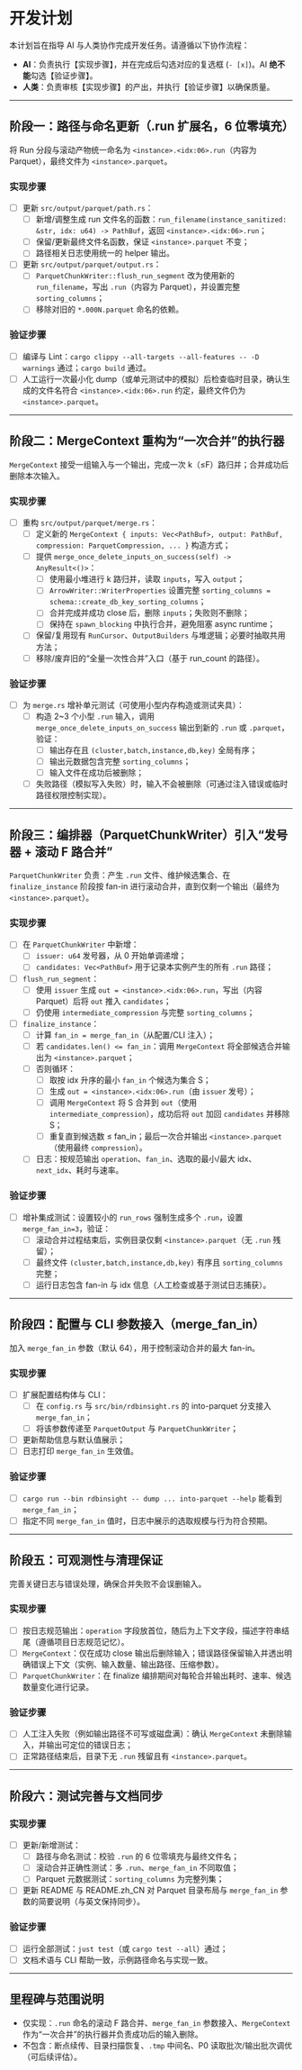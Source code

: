 # 开发计划

本计划旨在指导 AI 与人类协作完成开发任务。请遵循以下协作流程：

*   **AI**：负责执行【实现步骤】，并在完成后勾选对应的复选框 (`- [x]`)。AI **绝不能**勾选【验证步骤】。
*   **人类**：负责审核【实现步骤】的产出，并执行【验证步骤】以确保质量。

---

## 阶段一：路径与命名更新（.run 扩展名，6 位零填充）

将 Run 分段与滚动产物统一命名为 `<instance>.<idx:06>.run`（内容为 Parquet），最终文件为 `<instance>.parquet`。

### 实现步骤
- [ ] 更新 `src/output/parquet/path.rs`：
  - [ ] 新增/调整生成 run 文件名的函数：`run_filename(instance_sanitized: &str, idx: u64) -> PathBuf`，返回 `<instance>.<idx:06>.run`；
  - [ ] 保留/更新最终文件名函数，保证 `<instance>.parquet` 不变；
  - [ ] 路径相关日志使用统一的 helper 输出。
- [ ] 更新 `src/output/parquet/output.rs`：
  - [ ] `ParquetChunkWriter::flush_run_segment` 改为使用新的 `run_filename`，写出 `.run`（内容为 Parquet），并设置完整 `sorting_columns`；
  - [ ] 移除对旧的 `*.000N.parquet` 命名的依赖。

### 验证步骤
- [ ] 编译与 Lint：`cargo clippy --all-targets --all-features -- -D warnings` 通过；`cargo build` 通过。
- [ ] 人工运行一次最小化 dump（或单元测试中的模拟）后检查临时目录，确认生成的文件名符合 `<instance>.<idx:06>.run` 约定，最终文件仍为 `<instance>.parquet`。

---

## 阶段二：MergeContext 重构为“一次合并”的执行器

`MergeContext` 接受一组输入与一个输出，完成一次 k（≤F）路归并；合并成功后删除本次输入。

### 实现步骤
- [ ] 重构 `src/output/parquet/merge.rs`：
  - [ ] 定义新的 `MergeContext { inputs: Vec<PathBuf>, output: PathBuf, compression: ParquetCompression, ... }` 构造方式；
  - [ ] 提供 `merge_once_delete_inputs_on_success(self) -> AnyResult<()>`：
    - [ ] 使用最小堆进行 k 路归并，读取 `inputs`，写入 `output`；
    - [ ] `ArrowWriter::WriterProperties` 设置完整 `sorting_columns = schema::create_db_key_sorting_columns`；
    - [ ] 合并完成并成功 close 后，删除 `inputs`；失败则不删除；
    - [ ] 保持在 `spawn_blocking` 中执行合并，避免阻塞 async runtime；
  - [ ] 保留/复用现有 `RunCursor`、`OutputBuilders` 与堆逻辑；必要时抽取共用方法；
  - [ ] 移除/废弃旧的“全量一次性合并”入口（基于 run_count 的路径）。

### 验证步骤
- [ ] 为 `merge.rs` 增补单元测试（可使用小型内存构造或测试夹具）：
  - [ ] 构造 2~3 个小型 `.run` 输入，调用 `merge_once_delete_inputs_on_success` 输出到新的 `.run` 或 `.parquet`，验证：
    - [ ] 输出存在且 `(cluster,batch,instance,db,key)` 全局有序；
    - [ ] 输出元数据包含完整 `sorting_columns`；
    - [ ] 输入文件在成功后被删除；
  - [ ] 失败路径（模拟写入失败）时，输入不会被删除（可通过注入错误或临时路径权限控制实现）。

---

## 阶段三：编排器（ParquetChunkWriter）引入“发号器 + 滚动 F 路合并”

`ParquetChunkWriter` 负责：产生 `.run` 文件、维护候选集合、在 `finalize_instance` 阶段按 fan-in 进行滚动合并，直到仅剩一个输出（最终为 `<instance>.parquet`）。

### 实现步骤
- [ ] 在 `ParquetChunkWriter` 中新增：
  - [ ] `issuer: u64` 发号器，从 0 开始单调递增；
  - [ ] `candidates: Vec<PathBuf>` 用于记录本实例产生的所有 `.run` 路径；
- [ ] `flush_run_segment`：
  - [ ] 使用 `issuer` 生成 `out = <instance>.<idx:06>.run`，写出（内容 Parquet）后将 `out` 推入 `candidates`；
  - [ ] 仍使用 `intermediate_compression` 与完整 `sorting_columns`；
- [ ] `finalize_instance`：
  - [ ] 计算 `fan_in = merge_fan_in`（从配置/CLI 注入）；
  - [ ] 若 `candidates.len() <= fan_in`：调用 `MergeContext` 将全部候选合并输出为 `<instance>.parquet`；
  - [ ] 否则循环：
    - [ ] 取按 idx 升序的最小 `fan_in` 个候选为集合 S；
    - [ ] 生成 `out = <instance>.<idx:06>.run`（由 `issuer` 发号）；
    - [ ] 调用 `MergeContext` 将 S 合并到 `out`（使用 `intermediate_compression`），成功后将 `out` 加回 `candidates` 并移除 S；
    - [ ] 重复直到候选数 ≤ fan_in；最后一次合并输出 `<instance>.parquet`（使用最终 `compression`）。
  - [ ] 日志：按规范输出 `operation`、`fan_in`、选取的最小/最大 idx、`next_idx`、耗时与速率。

### 验证步骤
- [ ] 增补集成测试：设置较小的 `run_rows` 强制生成多个 `.run`，设置 `merge_fan_in=3`，验证：
  - [ ] 滚动合并过程结束后，实例目录仅剩 `<instance>.parquet`（无 `.run` 残留）；
  - [ ] 最终文件 `(cluster,batch,instance,db,key)` 有序且 `sorting_columns` 完整；
  - [ ] 运行日志包含 fan-in 与 idx 信息（人工检查或基于测试日志捕获）。

---

## 阶段四：配置与 CLI 参数接入（merge_fan_in）

加入 `merge_fan_in` 参数（默认 64），用于控制滚动合并的最大 fan-in。

### 实现步骤
- [ ] 扩展配置结构体与 CLI：
  - [ ] 在 `config.rs` 与 `src/bin/rdbinsight.rs` 的 into-parquet 分支接入 `merge_fan_in`；
  - [ ] 将该参数传递至 `ParquetOutput` 与 `ParquetChunkWriter`；
- [ ] 更新帮助信息与默认值展示；
- [ ] 日志打印 `merge_fan_in` 生效值。

### 验证步骤
- [ ] `cargo run --bin rdbinsight -- dump ... into-parquet --help` 能看到 `merge_fan_in`；
- [ ] 指定不同 `merge_fan_in` 值时，日志中展示的选取规模与行为符合预期。

---

## 阶段五：可观测性与清理保证

完善关键日志与错误处理，确保合并失败不会误删输入。

### 实现步骤
- [ ] 按日志规范输出：`operation` 字段放首位，随后为上下文字段，描述字符串结尾（遵循项目日志规范记忆）。
- [ ] `MergeContext`：仅在成功 close 输出后删除输入；错误路径保留输入并透出明确错误上下文（实例、输入数量、输出路径、压缩参数）。
- [ ] `ParquetChunkWriter`：在 finalize 编排期间对每轮合并输出耗时、速率、候选数量变化进行记录。

### 验证步骤
- [ ] 人工注入失败（例如输出路径不可写或磁盘满）：确认 `MergeContext` 未删除输入，并输出可定位的错误日志；
- [ ] 正常路径结束后，目录下无 `.run` 残留且有 `<instance>.parquet`。

---

## 阶段六：测试完善与文档同步

### 实现步骤
- [ ] 更新/新增测试：
  - [ ] 路径与命名测试：校验 `.run` 的 6 位零填充与最终文件名；
  - [ ] 滚动合并正确性测试：多 `.run`、`merge_fan_in` 不同取值；
  - [ ] Parquet 元数据测试：`sorting_columns` 为完整列集；
- [ ] 更新 README 与 README.zh_CN 对 Parquet 目录布局与 `merge_fan_in` 参数的简要说明（与英文保持同步）。

### 验证步骤
- [ ] 运行全部测试：`just test`（或 `cargo test --all`）通过；
- [ ] 文档术语与 CLI 帮助一致，示例路径命名与实现一致。

---

## 里程碑与范围说明
- 仅实现：`.run` 命名的滚动 F 路合并、`merge_fan_in` 参数接入、`MergeContext` 作为“一次合并”的执行器并负责成功后的输入删除。
- 不包含：断点续传、目录扫描恢复、`.tmp` 中间名、P0 读取批次/输出批次调优（可后续评估）。
